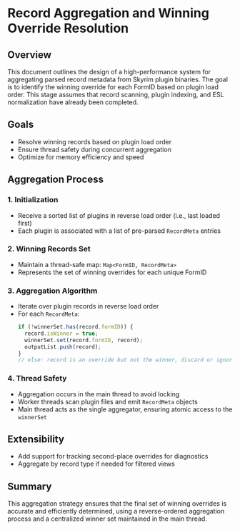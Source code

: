 # Record Aggregation and Winning Override Resolution

## Overview

This document outlines the design of a high-performance system for aggregating parsed record metadata from Skyrim plugin binaries. The goal is to identify the winning override for each FormID based on plugin load order. This stage assumes that record scanning, plugin indexing, and ESL normalization have already been completed.

## Goals

- Resolve winning records based on plugin load order
- Ensure thread safety during concurrent aggregation
- Optimize for memory efficiency and speed

## Aggregation Process

### 1. **Initialization**

- Receive a sorted list of plugins in reverse load order (i.e., last loaded first)
- Each plugin is associated with a list of pre-parsed `RecordMeta` entries

### 2. **Winning Records Set**

- Maintain a thread-safe map: `Map<FormID, RecordMeta>`
- Represents the set of winning overrides for each unique FormID

### 3. **Aggregation Algorithm**

- Iterate over plugin records in reverse load order
- For each `RecordMeta`:
  ```ts
  if (!winnerSet.has(record.formID)) {
    record.isWinner = true;
    winnerSet.set(record.formID, record);
    outputList.push(record);
  }
  // else: record is an override but not the winner, discard or ignore
  ```

### 4. **Thread Safety**

- Aggregation occurs in the main thread to avoid locking
- Worker threads scan plugin files and emit `RecordMeta` objects
- Main thread acts as the single aggregator, ensuring atomic access to the `winnerSet`


## Extensibility

- Add support for tracking second-place overrides for diagnostics
- Aggregate by record type if needed for filtered views

## Summary

This aggregation strategy ensures that the final set of winning overrides is accurate and efficiently determined, using a reverse-ordered aggregation process and a centralized winner set maintained in the main thread.

